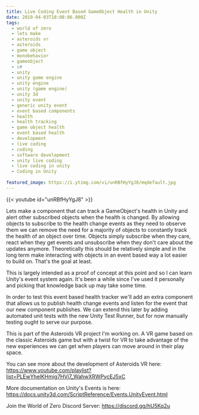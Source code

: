 ```yaml
---
title: Live Coding Event Based GameObject Health in Unity
date: 2019-04-03T18:08:06.000Z
tags:
  - world of zero
  - lets make
  - asteroids vr
  - asteroids
  - game object
  - monobehavior
  - gameobject
  - c#
  - unity
  - unity game engine
  - unity engine
  - unity (game engine)
  - unity 3d
  - unity event
  - generic unity event
  - event based components
  - health
  - health tracking
  - game object health
  - event based health
  - development
  - live coding
  - coding
  - software development
  - unity live coding
  - live coding in unity
  - Coding in Unity
  
featured_image: https://i.ytimg.com/vi/unRBfHyYgJ8/mqdefault.jpg
---
```


{{< youtube id="unRBfHyYgJ8" >}}

Lets make a component that can track a GameObject's health in Unity and alert other subscribed objects when the health is changed. By allowing objects to subscribe to the health change events as they need to observe them we can remove the need for a majority of objects to constantly track the health of an object over time. Objects simply subscribe when they care, react when they get events and unsubscribe when they don't care about the updates anymore. Theoretically this should be relatively simple and in the long term make interacting with objects in an event based way a lot easier to build on. That's the goal at least.

This is largely intended as a proof of concept at this point and so I can learn Unity's event system again. It's been a while since I've used it personally and picking that knowledge back up may take some time.

In order to test this event based health tracker we'll add an extra component that allows us to publish health change events and listen for the event that our new component publishes. We can extend this later by adding automated unit tests with the new Unity Test Runner, but for now manually testing ought to serve our purpose.

This is part of the Asteroids VR project I'm working on. A VR game based on the classic Asteroids game but with a twist for VR to take advantage of the new experiences we can get when players can move around in their play space.

You can see more about the development of Asteroids VR here: https://www.youtube.com/playlist?list=PLEwYhelKHmig7HVi7_WahwXRWPycEJ5xC

More documentation on Unity's Events is here: https://docs.unity3d.com/ScriptReference/Events.UnityEvent.html

Join the World of Zero Discord Server: https://discord.gg/hU5Kq2u